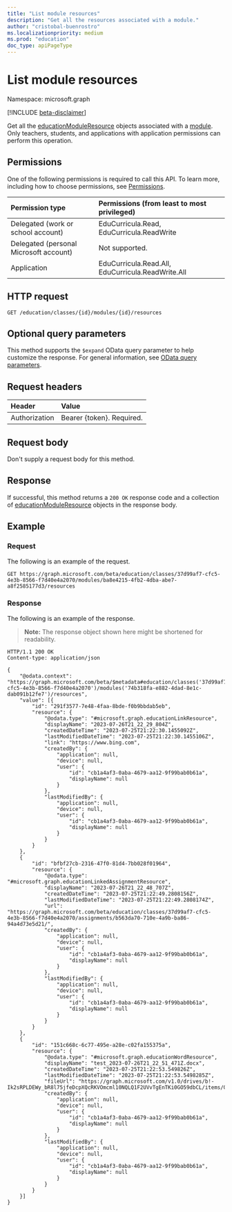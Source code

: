 ```yaml
---
title: "List module resources"
description: "Get all the resources associated with a module."
author: "cristobal-buenrostro"
ms.localizationpriority: medium
ms.prod: "education"
doc_type: apiPageType
---
```


# List module resources

Namespace: microsoft.graph

[!INCLUDE [beta-disclaimer](../../includes/beta-disclaimer.md)]

Get all the [educationModuleResource](../resources/educationmoduleresource.md) objects associated with a [module](../resources/educationmodule.md). Only teachers, students, and applications with application permissions can perform this operation.

## Permissions
One of the following permissions is required to call this API. To learn more, including how to choose permissions, see [Permissions](/graph/permissions-reference).

|Permission type      | Permissions (from least to most privileged)              |
|:--------------------|:---------------------------------------------------------|
|Delegated (work or school account) |  EduCurricula.Read, EduCurricula.ReadWrite |
|Delegated (personal Microsoft account) |  Not supported.  |
|Application | EduCurricula.Read.All, EduCurricula.ReadWrite.All | 

## HTTP request
<!-- { "blockType": "ignored" } -->
```http
GET /education/classes/{id}/modules/{id}/resources
```

## Optional query parameters

This method supports the `$expand` OData query parameter to help customize the response. For general information, see [OData query parameters](/graph/query-parameters).


## Request headers
| Header       | Value |
|:---------------|:--------|
| Authorization  | Bearer {token}. Required.  |

## Request body
Don't supply a request body for this method.

## Response
If successful, this method returns a `200 OK` response code and a collection of [educationModuleResource](../resources/educationmoduleresource.md) objects in the response body.

## Example
### Request
The following is an example of the request.

<!-- {
  "blockType": "request",
  "name": "get_moduleresources_1"
}-->
```http
GET https://graph.microsoft.com/beta/education/classes/37d99af7-cfc5-4e3b-8566-f7d40e4a2070/modules/ba8e4215-4fb2-4dba-abe7-a8f2585177d3/resources
```

### Response
The following is an example of the response. 

>**Note:** The response object shown here might be shortened for readability.

<!-- {
  "blockType": "response",
  "truncated": true,
  "@odata.type": "microsoft.graph.educationModuleResource",
  "isCollection": true
} -->

```http
HTTP/1.1 200 OK
Content-type: application/json

{
    "@odata.context": "https://graph.microsoft.com/beta/$metadata#education/classes('37d99af7-cfc5-4e3b-8566-f7d40e4a2070')/modules('74b318fa-e882-4dad-8e1c-dab091b12fe7')/resources",
    "value": [{
        "id": "291f3577-7e48-4faa-8bde-f0b9bbdab5eb",
        "resource": {
            "@odata.type": "#microsoft.graph.educationLinkResource",
            "displayName": "2023-07-26T21_22_29_804Z",
            "createdDateTime": "2023-07-25T21:22:30.1455092Z",
            "lastModifiedDateTime": "2023-07-25T21:22:30.1455106Z",
            "link": "https://www.bing.com",
            "createdBy": {
                "application": null,
                "device": null,
                "user": {
                    "id": "cb1a4af3-0aba-4679-aa12-9f99bab0b61a",
                    "displayName": null
                }
            },
            "lastModifiedBy": {
                "application": null,
                "device": null,
                "user": {
                    "id": "cb1a4af3-0aba-4679-aa12-9f99bab0b61a",
                    "displayName": null
                }
            }
        }
    }, 
    {
        "id": "bfbf27cb-2316-47f0-81d4-7bb028f01964",
        "resource": {
            "@odata.type": "#microsoft.graph.educationLinkedAssignmentResource",
            "displayName": "2023-07-26T21_22_48_707Z",
            "createdDateTime": "2023-07-25T21:22:49.2808156Z",
            "lastModifiedDateTime": "2023-07-25T21:22:49.2808174Z",
            "url": "https://graph.microsoft.com/beta/education/classes/37d99af7-cfc5-4e3b-8566-f7d40e4a2070/assignments/b563da70-710e-4a9b-ba86-94a4d73e5d21/",
            "createdBy": {
                "application": null,
                "device": null,
                "user": {
                    "id": "cb1a4af3-0aba-4679-aa12-9f99bab0b61a",
                    "displayName": null
                }
            },
            "lastModifiedBy": {
                "application": null,
                "device": null,
                "user": {
                    "id": "cb1a4af3-0aba-4679-aa12-9f99bab0b61a",
                    "displayName": null
                }
            }
        }
    }, 
    {
        "id": "151c668c-6c77-495e-a28e-c02fa155375a",
        "resource": {
            "@odata.type": "#microsoft.graph.educationWordResource",
            "displayName": "test_2023-07-26T21_22_51_471Z.docx",
            "createdDateTime": "2023-07-25T21:22:53.549826Z",
            "lastModifiedDateTime": "2023-07-25T21:22:53.5498285Z",
            "fileUrl": "https://graph.microsoft.com/v1.0/drives/b!-Ik2sRPLDEWy_bR8l75jfeDcpXQcRKVOmcml10NQLQ1F2UVvTgEnTKi0GO59dbCL/items/01VANVJQ23DHK5BYNOKJCZOUJZJBOAOUZP",
            "createdBy": {
                "application": null,
                "device": null,
                "user": {
                    "id": "cb1a4af3-0aba-4679-aa12-9f99bab0b61a",
                    "displayName": null
                }
            },
            "lastModifiedBy": {
                "application": null,
                "device": null,
                "user": {
                    "id": "cb1a4af3-0aba-4679-aa12-9f99bab0b61a",
                    "displayName": null
                }
            }
        }
    }]
}
```
